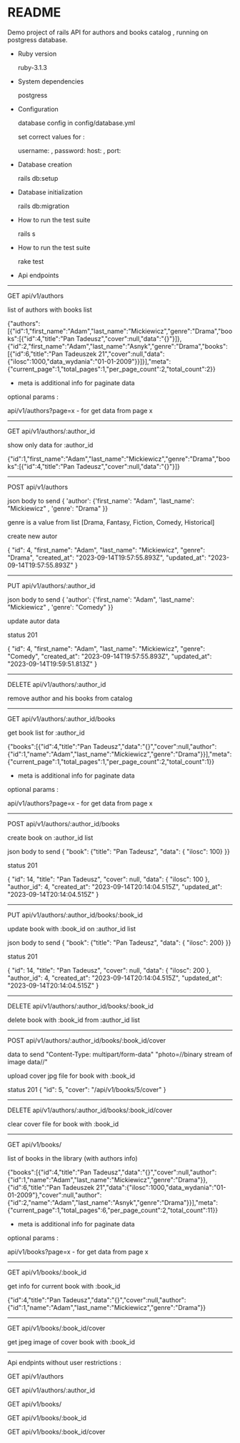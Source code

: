 # README
  Demo project of rails API for authors and books catalog , running on postgress database.

* Ruby version

  ruby-3.1.3

* System dependencies

  postgress

* Configuration

  database config in config/database.yml

   set correct values for :

    username: , password:  host: , port:

* Database creation

  rails db:setup

* Database initialization

  rails db:migration

* How to run the test suite

  rails s

* How to run the test suite

  rake test

* Api endpoints

---

  GET api/v1/authors

  list of authors with books list

  {"authors":[{"id":1,"first_name":"Adam","last_name":"Mickiewicz","genre":"Drama","books":[{"id":4,"title":"Pan Tadeusz","cover":null,"data":"{}"}]},{"id":2,"first_name":"Adam","last_name":"Asnyk","genre":"Drama","books":[{"id":6,"title":"Pan Tadeuszek 21","cover":null,"data":{"ilosc":1000,"data_wydania":"01-01-2009"}}]}],"meta":{"current_page":1,"total_pages":1,"per_page_count":2,"total_count":2}}

  - meta is additional info for paginate data

  optional params :

   api/v1/authors?page=x - for get data from page x

 ---

  GET api/v1/authors/:author_id 
  
  show only data for :author_id

  {"id":1,"first_name":"Adam","last_name":"Mickiewicz","genre":"Drama","books":[{"id":4,"title":"Pan Tadeusz","cover":null,"data":"{}"}]}

---

  POST api/v1/authors

  json body to send  { 'author': {'first_name': "Adam", 'last_name': "Mickiewicz" , 'genre': "Drama"  }}

  genre is a value from list [Drama, Fantasy, Fiction, Comedy, Historical]

  create new autor

   {
    "id": 4,
    "first_name": "Adam",
    "last_name": "Mickiewicz",
    "genre": "Drama",
    "created_at": "2023-09-14T19:57:55.893Z",
    "updated_at": "2023-09-14T19:57:55.893Z"
   }

---

  PUT api/v1/authors/:author_id

  json body to send  { 'author': {'first_name': "Adam", 'last_name': "Mickiewicz" , 'genre': "Comedy"  }}

  update autor data

  status 201

  {
    "id": 4,
    "first_name": "Adam",
    "last_name": "Mickiewicz",
    "genre": "Comedy",
    "created_at": "2023-09-14T19:57:55.893Z",
    "updated_at": "2023-09-14T19:59:51.813Z"
   }

---

  DELETE api/v1/authors/:author_id

   remove author and his books from catalog


---

  GET api/v1/authors/:author_id/books

  get book list for :author_id

  {"books":[{"id":4,"title":"Pan Tadeusz","data":"{}","cover":null,"author":{"id":1,"name":"Adam","last_name":"Mickiewicz","genre":"Drama"}}],"meta":{"current_page":1,"total_pages":1,"per_page_count":2,"total_count":1}}

  - meta is additional info for paginate data

  optional params :

   api/v1/authors?page=x - for get data from page x

---

  POST api/v1/authors/:author_id/books

  create book on :author_id list

  json body to send  { "book": {"title": "Pan Tadeusz", "data": { "ilosc": 100} }}

  status 201

  {
    "id": 14,
    "title": "Pan Tadeusz",
    "cover": null,
    "data": {
        "ilosc": 100
    },
    "author_id": 4,
    "created_at": "2023-09-14T20:14:04.515Z",
    "updated_at": "2023-09-14T20:14:04.515Z"
  }

---

  PUT api/v1/authors/:author_id/books/:book_id

  update book with :book_id on :author_id list

  json body to send  { "book": {"title": "Pan Tadeusz", "data": { "ilosc": 200} }}

  status 201

  {
    "id": 14,
    "title": "Pan Tadeusz",
    "cover": null,
    "data": {
        "ilosc": 200
    },
    "author_id": 4,
    "created_at": "2023-09-14T20:14:04.515Z",
    "updated_at": "2023-09-14T20:14:04.515Z"
  }

---

  DELETE api/v1/authors/:author_id/books/:book_id

  delete book with :book_id from :author_id list

---

  POST api/v1/authors/:author_id/books/:book_id/cover

  data to send 
  "Content-Type: multipart/form-data" 
   "photo=//binary stream of image data//"

  upload cover jpg file for book with :book_id

  status 201
  {
    "id": 5,
    "cover": "/api/v1/books/5/cover"
  }

---

  DELETE api/v1/authors/:author_id/books/:book_id/cover
   
  clear cover file for book with :book_id


---

  GET api/v1/books/

  list of books in the library (with authors info)
  
  {"books":[{"id":4,"title":"Pan Tadeusz","data":"{}","cover":null,"author":{"id":1,"name":"Adam","last_name":"Mickiewicz","genre":"Drama"}},{"id":6,"title":"Pan Tadeuszek 21","data":{"ilosc":1000,"data_wydania":"01-01-2009"},"cover":null,"author":{"id":2,"name":"Adam","last_name":"Asnyk","genre":"Drama"}}],"meta": 
  {"current_page":1,"total_pages":6,"per_page_count":2,"total_count":11}}
  
  - meta is additional info for paginate data

  optional params :

   api/v1/books?page=x - for get data from page x

---

  GET api/v1/books/:book_id

  get info for current book with :book_id

  {"id":4,"title":"Pan Tadeusz","data":"{}","cover":null,"author":{"id":1,"name":"Adam","last_name":"Mickiewicz","genre":"Drama"}}

---

  GET api/v1/books/:book_id/cover

  get jpeg image of cover book with :book_id


---

Api endpints without user restrictions :
  
  GET api/v1/authors
  
  GET api/v1/authors/:author_id
  
  GET api/v1/books/
  
  GET api/v1/books/:book_id
  
  GET api/v1/books/:book_id/cover
  
  



  
  

  



